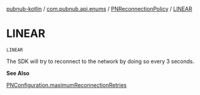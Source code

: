 [pubnub-kotlin](../../index.md) / [com.pubnub.api.enums](../index.md) / [PNReconnectionPolicy](index.md) / [LINEAR](./-l-i-n-e-a-r.md)

# LINEAR

`LINEAR`

The SDK will try to reconnect to the network by doing so every 3 seconds.

**See Also**

[PNConfiguration.maximumReconnectionRetries](../../com.pubnub.api/-p-n-configuration/maximum-reconnection-retries.md)

